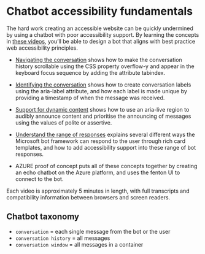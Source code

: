 # Chatbot accessibility fundamentals #
The hard work creating an accessible website can be quickly undermined by using a chatbot with poor accessibility support. By learning the concepts in [these videos](https://www.youtube.com/playlist?list=PLknXoWiYr_QynKoP276ZlGV73aM8uWdq_), you’ll be able to design a bot that aligns with best practice web accessibility principles.

* [Navigating the conversation](https://www.youtube.com/watch?v=pHvMPSL_2CM&list=PLknXoWiYr_QynKoP276ZlGV73aM8uWdq_&index=2&t=0s) shows how to make the conversation history scrollable using the CSS property overflow-y and appear in the keyboard focus sequence by adding the attribute tabindex.

* [Identifying the conversation](https://www.youtube.com/watch?v=NYLo6cdz5_Y&list=PLknXoWiYr_QynKoP276ZlGV73aM8uWdq_&index=3&t=0s) shows how to create conversation labels using the aria-label attribute, and how each label is made unique by providing a timestamp of when the message was received.

* [Support for dynamic content](https://www.youtube.com/watch?v=A6nhXP-RHwE&list=PLknXoWiYr_QynKoP276ZlGV73aM8uWdq_&index=4&t=0s) shows how to use an aria-live region to audibly announce content and prioritise the announcing of messages using the values of polite or assertive.

* [Understand the range of responses](https://www.youtube.com/watch?v=F5A6XC5m8gY&list=PLknXoWiYr_QynKoP276ZlGV73aM8uWdq_&index=5&t=0s) explains several different ways the Microsoft bot framework can respond to the user through rich card templates, and how to add accessibility support into these range of bot responses.

* AZURE proof of concept puts all of these concepts together by creating an echo chatbot on the Azure platform, and uses the fenton UI to connect to the bot. 

Each video is approximately 5 minutes in length, with full transcripts and compatibility information between browsers and screen readers.

## Chatbot taxonomy ##
* `conversation` = each single message from the bot or the user
* `conversation history` = all messages 
* `conversation window` = all messages in a container
